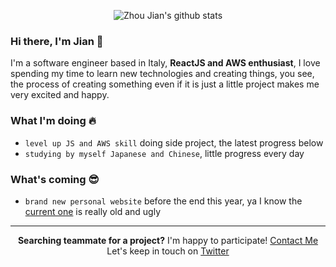 <p align="center">
  <img src="https://github-readme-stats.vercel.app/api?username=zhoujian26" alt="Zhou Jian's github stats">
</p>

### Hi there, I'm Jian 👋

I'm a software engineer based in Italy, **ReactJS and AWS enthusiast**, I love spending my time to learn new technologies and creating things, you see, the process of creating something even if it is just a little project makes me very excited and happy.

### What I'm doing 🔥

- `level up JS and AWS skill` doing side project, the latest progress below
- `studying by myself Japanese and Chinese`, little progress every day

### What's coming 😎

- `brand new personal website` before the end this year, ya I know the [current one](https://zhoujian.now.sh) is really old and ugly

<hr>  

<p align="center">
 <b>Searching teammate for a project?</b> I'm happy to participate! <a href="mailto:jian.zhou@mail.polimi.it">Contact Me</a><br>
 Let's keep in touch on <a href="https://twitter.com/ZhouJian26">Twitter</a>
</p>
 
